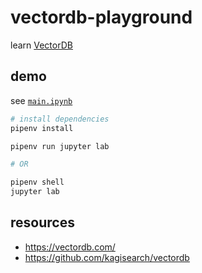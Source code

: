 # vectordb-playground

learn [VectorDB](https://vectordb.com/)

## demo

see [`main.ipynb`](./main.ipynb)

```bash
# install dependencies
pipenv install

pipenv run jupyter lab

# OR

pipenv shell
jupyter lab
```

## resources

- https://vectordb.com/
- https://github.com/kagisearch/vectordb